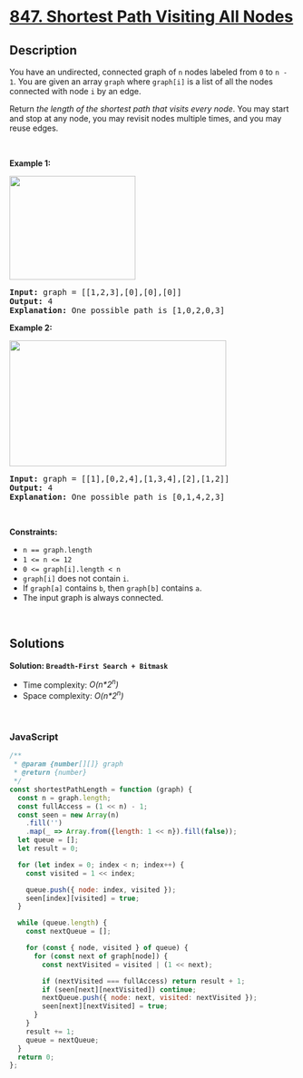# [847. Shortest Path Visiting All Nodes](https://leetcode.com/problems/shortest-path-visiting-all-nodes)

## Description

<div class="elfjS" data-track-load="description_content"><p>You have an undirected, connected graph of <code>n</code> nodes labeled from <code>0</code> to <code>n - 1</code>. You are given an array <code>graph</code> where <code>graph[i]</code> is a list of all the nodes connected with node <code>i</code> by an edge.</p>

<p>Return <em>the length of the shortest path that visits every node</em>. You may start and stop at any node, you may revisit nodes multiple times, and you may reuse edges.</p>

<p>&nbsp;</p>
<p><strong class="example">Example 1:</strong></p>
<img alt="" src="https://assets.leetcode.com/uploads/2021/05/12/shortest1-graph.jpg" style="width: 222px; height: 183px;">
<pre><strong>Input:</strong> graph = [[1,2,3],[0],[0],[0]]
<strong>Output:</strong> 4
<strong>Explanation:</strong> One possible path is [1,0,2,0,3]
</pre>

<p><strong class="example">Example 2:</strong></p>
<img alt="" src="https://assets.leetcode.com/uploads/2021/05/12/shortest2-graph.jpg" style="width: 382px; height: 222px;">
<pre><strong>Input:</strong> graph = [[1],[0,2,4],[1,3,4],[2],[1,2]]
<strong>Output:</strong> 4
<strong>Explanation:</strong> One possible path is [0,1,4,2,3]
</pre>

<p>&nbsp;</p>
<p><strong>Constraints:</strong></p>

<ul>
	<li><code>n == graph.length</code></li>
	<li><code>1 &lt;= n &lt;= 12</code></li>
	<li><code>0 &lt;= graph[i].length &lt;&nbsp;n</code></li>
	<li><code>graph[i]</code> does not contain <code>i</code>.</li>
	<li>If <code>graph[a]</code> contains <code>b</code>, then <code>graph[b]</code> contains <code>a</code>.</li>
	<li>The input graph is always connected.</li>
</ul>
</div>

<p>&nbsp;</p>

## Solutions

**Solution: `Breadth-First Search + Bitmask`**

- Time complexity: <em>O(n\*2<sup>n</sup>)</em>
- Space complexity: <em>O(n\*2<sup>n</sup>)</em>

<p>&nbsp;</p>

### **JavaScript**

```js
/**
 * @param {number[][]} graph
 * @return {number}
 */
const shortestPathLength = function (graph) {
  const n = graph.length;
  const fullAccess = (1 << n) - 1;
  const seen = new Array(n)
    .fill('')
    .map(_ => Array.from({length: 1 << n}).fill(false));
  let queue = [];
  let result = 0;

  for (let index = 0; index < n; index++) {
    const visited = 1 << index;

    queue.push({ node: index, visited });
    seen[index][visited] = true;
  }

  while (queue.length) {
    const nextQueue = [];

    for (const { node, visited } of queue) {
      for (const next of graph[node]) {
        const nextVisited = visited | (1 << next);

        if (nextVisited === fullAccess) return result + 1;
        if (seen[next][nextVisited]) continue;
        nextQueue.push({ node: next, visited: nextVisited });
        seen[next][nextVisited] = true;
      }
    }
    result += 1;
    queue = nextQueue;
  }
  return 0;
};
```
